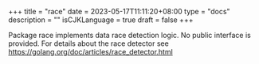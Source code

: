 +++
title = "race"
date = 2023-05-17T11:11:20+08:00
type = "docs"
description = ""
isCJKLanguage = true
draft = false
+++


Package race implements data race detection logic. No public interface is provided. For details about the race detector see https://golang.org/doc/articles/race_detector.html
